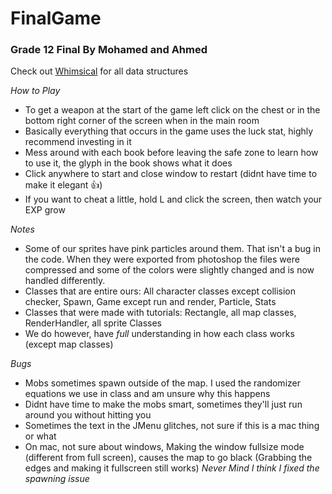 # FinalGame
### Grade 12 Final By Mohamed and Ahmed
Check out [Whimsical](https://whimsical.co/XRnDKKfsQ9CrTStVnGK3qq) for all data structures

 *How to Play*
  - To get a weapon at the start of the game left click on the chest or in the bottom right corner of the screen when in the main room
  - Basically everything that occurs in the game uses the luck stat, highly recommend investing in it
  - Mess around with each book before leaving the safe zone to learn how to use it, the glyph in the book shows what it does
  - Click anywhere to start and close window to restart (didnt have time to make it elegant 👍)
  - If you want to cheat a little, hold L and click the screen, then watch your EXP grow

*Notes*
  - Some of our sprites have pink particles around them. That isn't a bug in the code. When they were exported from photoshop the files were compressed and some of the colors were slightly changed and is now handled differently.
  - Classes that are entire ours: All character classes except collision checker, Spawn, Game except run and render, Particle, Stats
  - Classes that were made with tutorials: Rectangle, all map classes, RenderHandler, all sprite Classes
  - We do however, have _full_ understanding in how each class works (except map classes)
  
  *Bugs*
  - Mobs sometimes spawn outside of the map. I used the randomizer equations we use in class and am unsure why this happens
  - Didnt have time to make the mobs smart, sometimes they'll just run around you without hitting you
  - Sometimes the text in the JMenu glitches, not sure if this is a mac thing or what
  - On mac, not sure about windows, Making the window fullsize mode (different from full screen), causes the map to go black (Grabbing the edges and making it fullscreen still works)
      *Never Mind I think I fixed the spawning issue*
